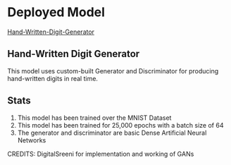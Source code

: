 # Deployed Model 
[Hand-Written-Digit-Generator](https://hand-written-digit-generator.herokuapp.com/)

## Hand-Written Digit Generator
This model uses custom-built Generator and Discriminator for producing hand-written digits in real time. 

## Stats
1. This model has been trained over the MNIST Dataset
2. This model has been trained for 25,000 epochs with a batch size of 64
3. The generator and discriminator are basic Dense Artificial Neural Networks



CREDITS: DigitalSreeni for implementation and working of GANs